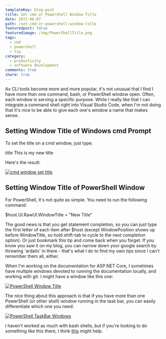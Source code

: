 ```yaml
---
templateKey: blog-post
title: Set cmd or PowerShell Window Title
date: 2017-06-07
path: /set-cmd-or-powershell-window-title
featuredpost: false
featuredimage: /img/PowerShellTitle.png
tags:
  - cmd
  - powershell
  - tip
category:
  - productivity
  - software development
comments: true
share: true
---
```


As CLI tools become more and more popular, it's not unusual that I find I have more than one command, bash, or PowerShell window open. Often, each window is serving a specific purpose. While I really like that I can integrate a command shell right into Visual Studio Code, when I'm not doing that it's nice to be able to give each one's window a name that makes sense.

## Setting Window Title of Windows cmd Prompt

To set the title on a cmd window, just type:

title This is my new title

Here's the result:

[![cmd window set title](/img/cmd-title.png)](http://ardalis.com/wp-content/uploads/2017/06/cmd-title.png)

## Setting Window Title of PowerShell Window

For PowerShell, it's not quite as simple. You need to run the following command:

$host.UI.RawUI.WindowTitle = "New Title"

The good news is that you get statement completion, so you can just type the first letter of each item after $host (except WindowPosition shows up before WindowTitle, so hold shift-tab to cycle to the next completion option). Or just bookmark this tip and come back when you forget. If you know you saw it on my blog, you can narrow down your google search by throwing 'ardalis' in there - that's what I do to find my own tips since I can't remember them all, either.

When I'm working on the documentation for ASP.NET Core, I sometimes have multiple windows devoted to running the documentation locally, and working with git. I might have a window like this one:

[![PowerShell Window Title](/img/PowerShellTitle.png)](http://ardalis.com/wp-content/uploads/2017/06/PowerShellTitle.png)

The nice thing about this approach is that if you have more than one PowerShell (or other shell) window running in the task bar, you can easily differentiate which one you need:

[![PowerShell TaskBar Windows](/img/PowerShellWindows.png)](http://ardalis.com/wp-content/uploads/2017/06/PowerShellWindows.png)

I haven't worked as much with bash shells, but if you're looking to do something like this there, I think [this](https://unix.stackexchange.com/a/104026) might help.
